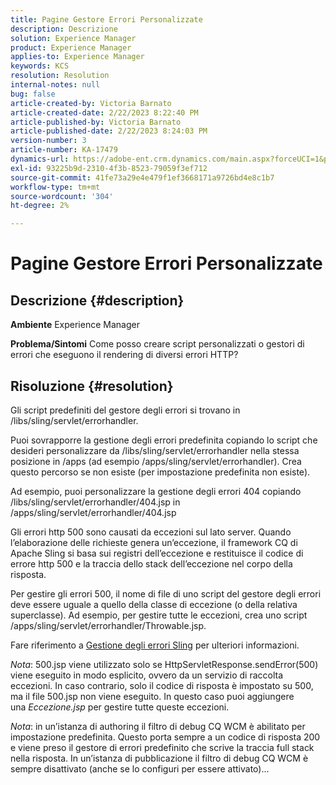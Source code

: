 ```yaml
---
title: Pagine Gestore Errori Personalizzate
description: Descrizione
solution: Experience Manager
product: Experience Manager
applies-to: Experience Manager
keywords: KCS
resolution: Resolution
internal-notes: null
bug: false
article-created-by: Victoria Barnato
article-created-date: 2/22/2023 8:22:40 PM
article-published-by: Victoria Barnato
article-published-date: 2/22/2023 8:24:03 PM
version-number: 3
article-number: KA-17479
dynamics-url: https://adobe-ent.crm.dynamics.com/main.aspx?forceUCI=1&pagetype=entityrecord&etn=knowledgearticle&id=8df423a3-eeb2-ed11-83fe-6045bd0067ea
exl-id: 93225b9d-2310-4f3b-8523-79059f3ef712
source-git-commit: 41fe73a29e4e479f1ef3668171a9726bd4e8c1b7
workflow-type: tm+mt
source-wordcount: '304'
ht-degree: 2%

---
```


# Pagine Gestore Errori Personalizzate

## Descrizione {#description}

<b>Ambiente</b>
Experience Manager


<b>Problema/Sintomi</b>
Come posso creare script personalizzati o gestori di errori che eseguono il rendering di diversi errori HTTP?


## Risoluzione {#resolution}


Gli script predefiniti del gestore degli errori si trovano in /libs/sling/servlet/errorhandler.

Puoi sovrapporre la gestione degli errori predefinita copiando lo script che desideri personalizzare da /libs/sling/servlet/errorhandler nella stessa posizione in /apps (ad esempio /apps/sling/servlet/errorhandler). Crea questo percorso se non esiste (per impostazione predefinita non esiste).

Ad esempio, puoi personalizzare la gestione degli errori 404 copiando /libs/sling/servlet/errorhandler/404.jsp in /apps/sling/servlet/errorhandler/404.jsp

Gli errori http 500 sono causati da eccezioni sul lato server. Quando l’elaborazione delle richieste genera un’eccezione, il framework CQ di Apache Sling si basa sui registri dell’eccezione e restituisce il codice di errore http 500 e la traccia dello stack dell’eccezione nel corpo della risposta.

Per gestire gli errori 500, il nome di file di uno script del gestore degli errori deve essere uguale a quello della classe di eccezione (o della relativa superclasse). Ad esempio, per gestire tutte le eccezioni, crea uno script /apps/sling/servlet/errorhandler/Throwable.jsp.

Fare riferimento a [Gestione degli errori Sling](https://sling.apache.org/documentation/the-sling-engine/errorhandling.html) per ulteriori informazioni.

*Nota*: 500.jsp viene utilizzato solo se HttpServletResponse.sendError(500) viene eseguito in modo esplicito, ovvero da un servizio di raccolta eccezioni.
In caso contrario, solo il codice di risposta è impostato su 500, ma il file 500.jsp non viene eseguito.
In questo caso puoi aggiungere una *Eccezione.jsp* per gestire tutte queste eccezioni.

*Nota*: in un’istanza di authoring il filtro di debug CQ WCM è abilitato per impostazione predefinita. Questo porta sempre a un codice di risposta 200 e viene preso il gestore di errori predefinito che scrive la traccia full stack nella risposta. In un’istanza di pubblicazione il filtro di debug CQ WCM è sempre disattivato (anche se lo configuri per essere attivato)...
